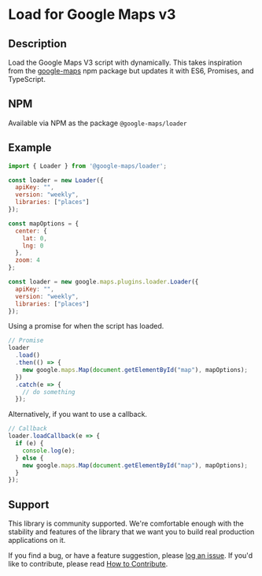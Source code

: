 Load for Google Maps v3
==================================

## Description
Load the Google Maps V3 script with dynamically. This takes inspiration from the [google-maps](https://www.npmjs.com/package/google-maps) npm package but updates it with ES6, Promises, and TypeScript.

## NPM

Available via NPM as the package `@google-maps/loader`

## Example

``` javascript
import { Loader } from '@google-maps/loader';

const loader = new Loader({
  apiKey: "",
  version: "weekly",
  libraries: ["places"]
});

const mapOptions = {
  center: {
    lat: 0,
    lng: 0
  },
  zoom: 4
};

const loader = new google.maps.plugins.loader.Loader({
  apiKey: "",
  version: "weekly",
  libraries: ["places"]
});
```
Using a promise for when the script has loaded.
``` javascript
// Promise
loader
  .load()
  .then(() => {
    new google.maps.Map(document.getElementById("map"), mapOptions);
  })
  .catch(e => {
    // do something
  });
```

Alternatively, if you want to use a callback.
``` javascript
// Callback
loader.loadCallback(e => {
  if (e) {
    console.log(e);
  } else {
    new google.maps.Map(document.getElementById("map"), mapOptions);
  }
});

```

## Support

This library is community supported. We're comfortable enough with the stability and features of
the library that we want you to build real production applications on it.

If you find a bug, or have a feature suggestion, please [log an issue][issues]. If you'd like to
contribute, please read [How to Contribute][contrib].

[issues]: https://github.com/googlemaps/v3-utility-library/issues
[contrib]: https://github.com/googlemaps/v3-utility-library/blob/master/packages/loader/CONTRIB.md
